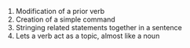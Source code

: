 
1. Modification of a prior verb
2. Creation of a simple command
3. Stringing related statements together in a sentence
4. Lets a verb act as a topic, almost like a noun